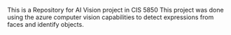This is a Repository for AI Vision project in CIS 5850
This project was done using the azure computer vision capabilities to detect expressions from faces and identify objects.

